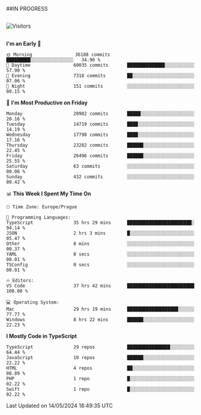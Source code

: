 ##IN PROGRESS
##
![Visitors](https://komarev.com/ghpvc/?username=petrbui&style=for-the-badge&label=Visitors+👀)



##
<!--
[![My GitHub stats](https://github-readme-stats.vercel.app/api?username=petrbui&theme=github_dark)](https://github.com/anuraghazra/github-readme-stats)

[![My wakatime stats](https://github-readme-stats.vercel.app/api/wakatime?username=petrbui&theme=github_dark)](https://github.com/anuraghazra/github-readme-stats)
-->
<!--START_SECTION:waka-->
**I'm an Early 🐤** 

```text
🌞 Morning                36188 commits       █████████░░░░░░░░░░░░░░░░   34.90 % 
🌆 Daytime                60035 commits       ██████████████░░░░░░░░░░░   57.90 % 
🌃 Evening                7318 commits        ██░░░░░░░░░░░░░░░░░░░░░░░   07.06 % 
🌙 Night                  151 commits         ░░░░░░░░░░░░░░░░░░░░░░░░░   00.15 % 
```
📅 **I'm Most Productive on Friday** 

```text
Monday                   20902 commits       █████░░░░░░░░░░░░░░░░░░░░   20.16 % 
Tuesday                  14719 commits       ████░░░░░░░░░░░░░░░░░░░░░   14.19 % 
Wednesday                17798 commits       ████░░░░░░░░░░░░░░░░░░░░░   17.16 % 
Thursday                 23282 commits       ██████░░░░░░░░░░░░░░░░░░░   22.45 % 
Friday                   26496 commits       ██████░░░░░░░░░░░░░░░░░░░   25.55 % 
Saturday                 63 commits          ░░░░░░░░░░░░░░░░░░░░░░░░░   00.06 % 
Sunday                   432 commits         ░░░░░░░░░░░░░░░░░░░░░░░░░   00.42 % 
```


📊 **This Week I Spent My Time On** 

```text
🕑︎ Time Zone: Europe/Prague

💬 Programming Languages: 
TypeScript               35 hrs 29 mins      ████████████████████████░   94.14 % 
JSON                     2 hrs 3 mins        █░░░░░░░░░░░░░░░░░░░░░░░░   05.47 % 
Other                    8 mins              ░░░░░░░░░░░░░░░░░░░░░░░░░   00.37 % 
YAML                     0 secs              ░░░░░░░░░░░░░░░░░░░░░░░░░   00.01 % 
TSConfig                 0 secs              ░░░░░░░░░░░░░░░░░░░░░░░░░   00.01 % 

🔥 Editors: 
VS Code                  37 hrs 42 mins      █████████████████████████   100.00 % 

💻 Operating System: 
Mac                      29 hrs 19 mins      ███████████████████░░░░░░   77.77 % 
Windows                  8 hrs 22 mins       ██████░░░░░░░░░░░░░░░░░░░   22.23 % 
```

**I Mostly Code in TypeScript** 

```text
TypeScript               29 repos            ████████████████░░░░░░░░░   64.44 % 
JavaScript               10 repos            ██████░░░░░░░░░░░░░░░░░░░   22.22 % 
HTML                     4 repos             ██░░░░░░░░░░░░░░░░░░░░░░░   08.89 % 
PHP                      1 repo              █░░░░░░░░░░░░░░░░░░░░░░░░   02.22 % 
Swift                    1 repo              █░░░░░░░░░░░░░░░░░░░░░░░░   02.22 % 
```




 Last Updated on 14/05/2024 18:49:35 UTC
<!--END_SECTION:waka-->
